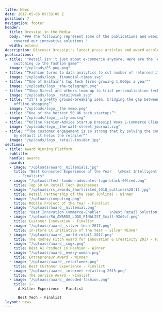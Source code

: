 ```yaml
---
title: News
date: 2017-05-06 09:59:00 Z
position: 7
navigation: footer
header:
  title: Dressipi in the Media
  body: "### The following represent some of the publications and websites that have
    covered our innovative solutions."
  width: extend
description: Discover Dressipi's latest press articles and award accolades.
publications:
- title: '"Retail isn''t just about e-commerce anymore. Here are the Top UK companies
    switching up the fashion game"'
  image: "/uploads/ES_png.png"
- title: "“Fashion turns to data analytics to cut number of returned items”"
  image: "/uploads/logo__financial-times.svg"
- title: "“One of Britain’s top tech firms growing 1,000pc a year”"
  image: "/uploads/logo__the-telegraph.svg"
- title: "“Shop Direct and others team up to trial personalisation technology”"
  image: "/uploads/logo__retailweek.svg"
- title: "“It’s a pretty ground-breaking idea, bridging the gap between online and
    offline shopping”"
  image: "/uploads/logo__the-memo.png"
- title: "“One of the hottest 50 UK tech startups”"
  image: "/uploads/logo__city-am.svg"
- title: "“Online Fashion-Advice Startup Dressipi Woos E-Commerce Clients”"
  image: "/uploads/logo__the-wall-street-journal.svg"
- title: "“The customer engagement is so strong that by solving the consumer’s problems
    by default it helps the retailer”"
  image: "/uploads/logo__retail-insider.jpg"
sections:
- title: Award Winning Platform
  subtitle: 
  handle: awards
  awards:
  - image: "/uploads/award__millenial1.jpg"
    title: "Best Connected Experience of the Year   \nMost Intelligent Use of Data
      - Finalists"
  - image: "/uploads/tech-london-advocates-logo-black-09fced.png"
    title: Top 50 UK Retail Tech Businesses
  - image: "/uploads/rs_awards_Shortlisted_2018_outlines%20(1).jpg"
    title: Retail Partnership of the Year (Online) - Winner
  - image: "/uploads/computing.png"
    title: Mobile Project of the Year - Finalist
  - image: "/uploads/award__millenial.png"
    title: "Best Innovation Commerce-Enabler    \nBest Retail Solution - Finalists"
  - image: "/uploads/RW_AWARDS_LOGO_FINALIST_Small-92d0cf.png"
    title: Customer Innovation - Finalist
  - image: "/uploads/award__silver-tech-2017.png"
    title: In-store CX Initiative of the Year - Silver Winner
  - image: "/uploads/award__world-retail-2017.png"
    title: The Rodney Fitch Award for Innovation & Creativity 2017 - Finalist
  - image: "/uploads/award__cogx.png"
    title: Best AI Product in Fashion - Winner
  - image: "/uploads/award__every-woman.png"
    title: Entrepreneur Award - Winner
  - image: "/uploads/award__retailweek.png"
    title: Best Customer Experience - Finalist
  - image: "/uploads/award__internet-retailing-2015.png"
    title: The Service Award - Finalist
  - image: "/uploads/award__decoded-fashion.png"
    title: |-
      A Killer Experience - Finalist

      Best Tech - Finalist
layout: news
---
```


